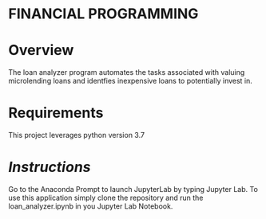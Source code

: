 # FINANCIAL PROGRAMMING

# **Overview**
The loan analyzer program automates the tasks associated with valuing microlending loans and identfies inexpensive loans to potentially invest in.

# **Requirements**
This project leverages python version 3.7

# *Instructions*
Go to the Anaconda Prompt to launch JupyterLab by typing Jupyter Lab. To use this application simply clone the repository and run the loan_analyzer.ipynb in you Jupyter Lab Notebook.

